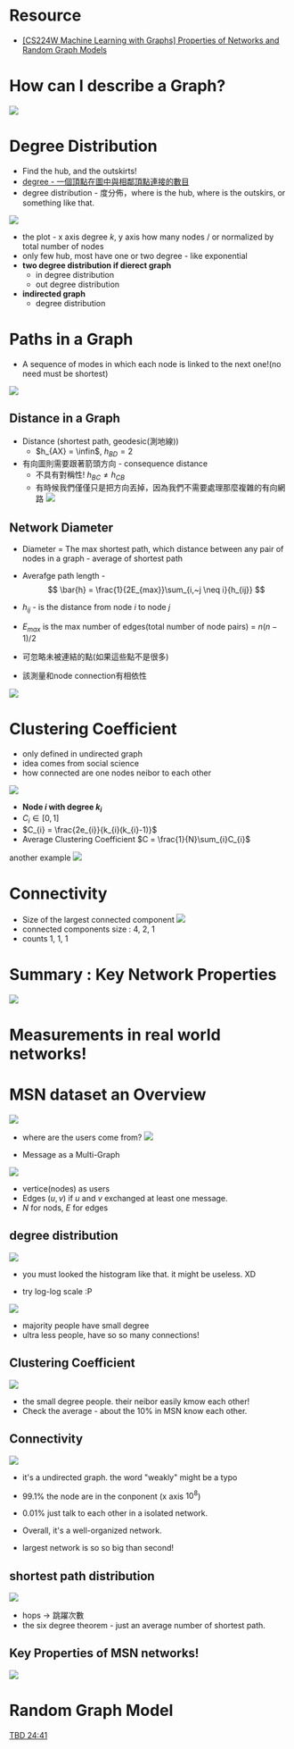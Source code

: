 # Resource
* [[CS224W Machine Learning with Graphs] Properties of Networks and Random Graph Models
](https://www.youtube.com/watch?v=dD6LRgw_2mQ&list=PL1OaWjIc3zJ4xhom40qFY5jkZfyO5EDOZ&index=1)

# How can I describe a Graph?

<img src='./images/gn_1.png'></img>

# Degree Distribution
* Find the hub, and the outskirts!
* [degree - 一個頂點在圖中與相鄰頂點連接的數目](https://zh.wikipedia.org/wiki/%E5%BA%A6_(%E5%9B%BE%E8%AE%BA))
* degree distribution - 度分佈，where is the hub, where is the outskirs, or something like that.

<img src='./images/gn_2.png'></img>

* the plot - x axis degree $k$, y axis how many nodes / or normalized by total number of nodes
* only few hub, most have one or two degree - like exponential
* **two degree distribution if dierect graph**
  * in degree distribution
  * out degree distribution
* **indirected graph**
  * degree distribution

# Paths in a Graph
* A sequence of modes in which each node is linked to the next one!(no need must be shortest)

<img src='./images/gn_3.png'></img>

## Distance in a Graph
* Distance (shortest path, geodesic(測地線))
  * $h_{AX} = \infin$, $h_{BD}=2$
* 有向圖則需要跟著箭頭方向 - consequence distance
  * 不具有對稱性! $h_{BC} \neq h_{CB}$ 
  * 有時候我們僅僅只是把方向丟掉，因為我們不需要處理那麼複雜的有向網路
<img src='./images/gn_4.png'></img>

## Network Diameter
* Diameter = The max shortest path, which distance between any pair of nodes in a graph - average of shortest path
* Averafge path length - 
$$
\bar{h} = \frac{1}{2E_{max}}\sum_{i,~j \neq i}{h_{ij}}
$$

* $h_{ij}$ - is the distance from node $i$ to node $j$
* $E_{max}$ is the max number of edges(total number of node pairs) = $n(n-1)/2$
* 可忽略未被連結的點(如果這些點不是很多)

* 該測量和node connection有相依性

<img src='./images/gn_5.png'></img>

# Clustering Coefficient
* only defined in undirected graph
* idea comes from social science
* how connected are one nodes neibor to each other

<img src='./images/gn_6.png'></img>

* **Node $i$ with degree $k_{i}$**
* $C_{i} \in [0, 1]$
* $C_{i} = \frac{2e_{i}}{k_{i}(k_{i}-1)}$
* Average Clustering Coefficient $C = \frac{1}{N}\sum_{i}C_{i}$

another example
<img src='./images/gn_7.png'></img>


# Connectivity  
* Size of the largest connected component
<img src='./images/gn_8.png'></img>
* connected components size : 4, 2, 1
* counts 1, 1, 1

# Summary : Key Network Properties

<img src='./images/gn_10.png'></img>

# Measurements in real world networks!

# MSN dataset an Overview
<img src='./images/gn_11.png'></img>

* where are the users come from?
<img src='./images/gn_12.png'></img>

* Message as a Multi-Graph

<img src='./images/gn_13.png'></img>
* vertice(nodes) as users
* Edges $(u, v)$ if $u$ and $v$ exchanged at least one message.
* $N$ for nods, $E$ for edges

## degree distribution
<img src='./images/gn_14.png'></img>

* you must looked the histogram like that. it might be useless. XD

* try log-log scale :P

<img src='./images/gn_15.png'></img>
* majority people have small degree
* ultra less people, have so so many connections!

## Clustering Coefficient

<img src='./images/gn_16.png'></img>

* the small degree people. their neibor easily kmow each other!
* Check the average - about the 10% in MSN know each other.

## Connectivity

<img src='./images/gn_17.png'></img>
* it's a undirected graph. the word "weakly" might be a typo

* 99.1% the node are in the conponent (x axis $10^8$)
* 0.01% just talk to each other in a isolated network.
* Overall, it's a well-organized network.
* largest network is so so big than second!

## shortest path distribution

<img src='./images/gn_18.png'></img>

* hops -> 跳躍次數
* the six degree theorem - just an average number of shortest path.

## Key Properties of MSN networks!

<img src='./images/gn_19.png'></img>

# Random Graph Model

[TBD 24:41](https://www.youtube.com/watch?v=dD6LRgw_2mQ&list=PL1OaWjIc3zJ4xhom40qFY5jkZfyO5EDOZ&index=1)
